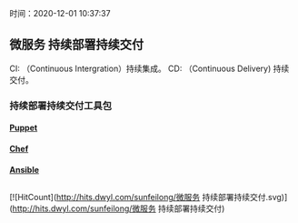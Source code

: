 时间：2020-12-01 10:37:37

## 微服务 持续部署持续交付

CI: （Continuous Intergration）持续集成。
CD: （Continuous Delivery) 持续交付。

### 持续部署持续交付工具包

#### [Puppet](https://github.com/chef/chef)

#### [Chef](https://github.com/puppetlabs/puppet)

#### [Ansible](https://github.com/ansible/ansible)

##  

[![HitCount](http://hits.dwyl.com/sunfeilong/微服务 持续部署持续交付.svg)](http://hits.dwyl.com/sunfeilong/微服务 持续部署持续交付)

